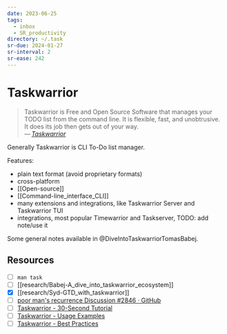 ```yaml
---
date: 2023-06-25
tags:
  - inbox
  - SR_productivity
directory: ~/.task
sr-due: 2024-01-27
sr-interval: 2
sr-ease: 242
---
```


# Taskwarrior

> Taskwarrior is Free and Open Source Software that manages your TODO list from
> the command line. It is flexible, fast, and unobtrusive. It does its job then
> gets out of your way.\
> — <cite>[Taskwarrior](https://taskwarrior.org/)</cite>

Generally Taskwarrior is CLI To-Do list manager.

Features:
- plain text format (avoid proprietary formats)
- cross-platform
- [[Open-source]]
- [[Command-line_interface_CLI]]
- many extensions and integrations, like Taskwarrior Server and Taskwarrior TUI
- integrations, most popular Timewarrior and Taskserver, TODO: add note/use it

Some general notes available in @DiveIntoTaskwarriorTomasBabej.

## Resources

- [ ] `man task`
- [ ] [[research/Babej-A_dive_into_taskwarrior_ecosystem]]
- [x] [[research/Syd-GTD_with_taskwarrior]]
- [ ] [poor man's recurrence Discussion #2846 · GitHub](https://github.com/GothenburgBitFactory/taskwarrior/discussions/2846)
- [ ] [Taskwarrior - 30-Second Tutorial](https://taskwarrior.org/docs/30second.html)
- [ ] [Taskwarrior - Usage Examples](https://taskwarrior.org/docs/examples/)
- [ ] [Taskwarrior - Best Practices](https://taskwarrior.org/docs/best-practices/)
